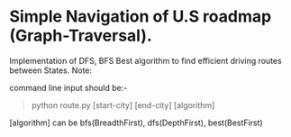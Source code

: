 # Simple Navigation of U.S roadmap (Graph-Traversal).

Implementation of DFS, BFS Best algorithm to find efficient driving routes between States.
Note: 

command line input should be:-
      
> python route.py [start-city] [end-city] [algorithm]

[algorithm] can be bfs(BreadthFirst), dfs(DepthFirst), best(BestFirst)
